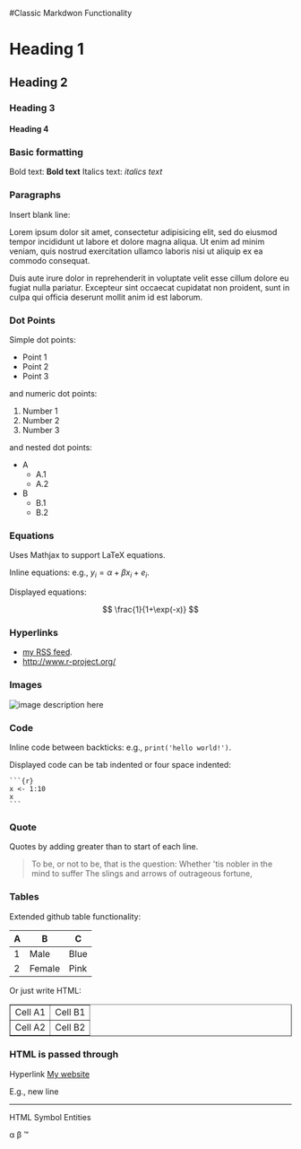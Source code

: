 #Classic Markdwon Functionality

# Heading 1
## Heading 2
### Heading 3
#### Heading 4






### Basic formatting
Bold text: **Bold text**
Italics text: *italics text*

### Paragraphs
Insert blank line:

Lorem ipsum dolor sit amet, consectetur adipisicing elit, sed do eiusmod tempor incididunt ut labore et dolore magna aliqua. Ut enim ad minim veniam, quis nostrud exercitation ullamco laboris nisi ut aliquip ex ea commodo consequat. 

Duis aute irure dolor in reprehenderit in voluptate velit esse cillum dolore eu fugiat nulla pariatur. Excepteur sint occaecat cupidatat non proident, sunt in culpa qui officia deserunt mollit anim id est laborum.


### Dot Points
Simple dot points:

* Point 1
* Point 2
* Point 3

and numeric dot points:

1. Number 1
2. Number 2
3. Number 3

and nested dot points:

* A
    * A.1
    * A.2
* B
    * B.1
    * B.2



### Equations
Uses Mathjax to support LaTeX equations.

Inline equations: e.g., $y_i = \alpha + \beta x_i + e_i$.

Displayed equations:

$$
\frac{1}{1+\exp(-x)}
$$



### Hyperlinks

* [my RSS feed](http://feeds.feedburner.com/jeromyanglim).
* <http://www.r-project.org/>



### Images

![image description here](figure/buildings.jpg)







### Code
Inline code between backticks: e.g., `print('hello world!')`.

Displayed code can be tab indented or four space indented:

    ```{r}
    x <- 1:10
    x
    ```




### Quote
Quotes by adding greater than to start of each line.

> To be, or not to be, that is the question:
> Whether 'tis nobler in the mind to suffer
> The slings and arrows of outrageous fortune,


### Tables
Extended github table functionality:

A   | B      |   C
--- | ---    | ---
1   | Male   | Blue
2   | Female | Pink

Or just write HTML:

<table border="1">
    <tr><td>Cell A1</td>
        <td>Cell B1</td></tr>
    <tr><td>Cell A2</td>
        <td>Cell B2</td></tr>
</table>



### HTML is passed through
Hyperlink
<a href="http://jeromyanglim.blogspot.com">My website</a>



E.g., new line
<hr />

HTML Symbol Entities

&alpha; &beta; &trade;







